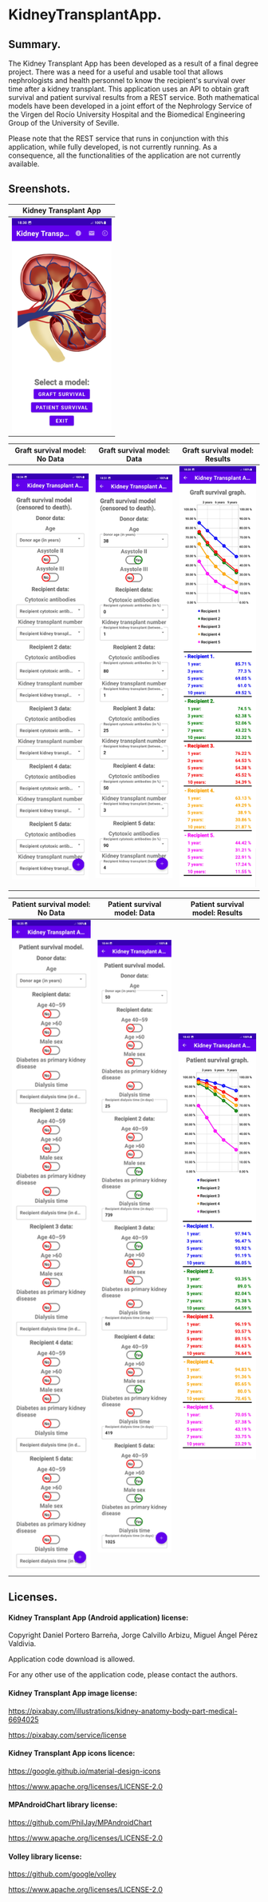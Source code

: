 # KidneyTransplantApp.
## Summary.
The Kidney Transplant App has been developed as a result of a final degree project. There was a need for a useful and usable tool that allows nephrologists and health personnel to know the recipient's survival over time after a kidney transplant.
This application uses an API to obtain graft survival and patient survival results from a REST service. Both mathematical models have been developed in a joint effort of the Nephrology Service of the Virgen del Rocío University Hospital and the Biomedical Engineering Group of the University of Seville.

Please note that the REST service that runs in conjunction with this application, while fully developed, is not currently running. As a consequence, all the functionalities of the application are not currently available. 

## Sreenshots.
| Kidney Transplant App  |
| ------------- |
| <img src="screenshots/Screenshot1_KidneyTransplantApp.jpg" width="200">  |

| Graft survival model: No Data | Graft survival model: Data | Graft survival model: Results |
| ------------- | ------------- | ------------- |
|<img src="screenshots/Screenshot2_GraftSurvivalModel_5Recipients_NoData.jpg" width="200"> | <img src="screenshots/Screenshot3_GraftSurvivalModel_5Recipients_Data.jpg" width="200"> |   <img src="screenshots/Screenshot4_GraftSurvivalModel_5Recipients_Results.jpg" width="200"> |


| Patient survival model: No Data | Patient survival model: Data | Patient survival model: Results |
| ------------- | ------------- | ------------- |
|<img src="screenshots/Screenshot5_PatientSurvivalModel_5Recipients_NoData.jpg" width="200"> | <img src="screenshots/Screenshot6_PatientSurvivalModel_5Recipients_Data.jpg" width="200"> |   <img src="screenshots/Screenshot7_PatientSurvivalModel_5Recipients_Results.jpg" width="200"> |

## Licenses.
#### Kidney Transplant App (Android application) license:
Copyright Daniel Portero Barreña, Jorge Calvillo Arbizu, Miguel Ángel Pérez Valdivia.

Application code download is allowed.

For any other use of the application code, please contact the authors.

#### Kidney Transplant App image license:
https://pixabay.com/illustrations/kidney-anatomy-body-part-medical-6694025

https://pixabay.com/service/license 

#### Kidney Transplant App icons licence:
https://google.github.io/material-design-icons 

https://www.apache.org/licenses/LICENSE-2.0 

#### MPAndroidChart library license:
https://github.com/PhilJay/MPAndroidChart 

https://www.apache.org/licenses/LICENSE-2.0 

#### Volley library license:
https://github.com/google/volley 

https://www.apache.org/licenses/LICENSE-2.0 
